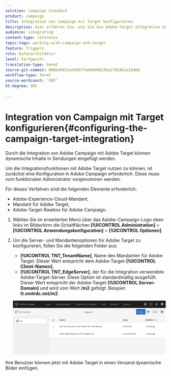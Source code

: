 ```yaml
---
solution: Campaign Standard
product: campaign
title: Integration von Campaign mit Target konfigurieren
description: Hier erfahren Sie, wie Sie die Adobe-Target-Integration konfigurieren müssen, um dynamischen Inhalt in Adobe Campaign verwenden zu können.
audience: integrating
content-type: reference
topic-tags: working-with-campaign-and-target
feature: Triggers
role: Datenarchitektur
level: Fortgeschr.
translation-type: tm+mt
source-git-commit: 088b49931ee5047fa6b949813ba17654b1e10d60
workflow-type: tm+mt
source-wordcount: '197'
ht-degree: 98%

---
```



# Integration von Campaign mit Target konfigurieren{#configuring-the-campaign-target-integration}

Durch die Integration von Adobe Campaign mit Adobe Target können dynamische Inhalte in Sendungen eingefügt werden.

Um die Integrationsfunktionen mit Adobe Target nutzen zu können, ist zunächst eine Konfiguration in Adobe Campaign erforderlich. Diese muss vom funktionalen Administrator vorgenommen werden.

Für dieses Verfahren sind die folgenden Elemente erforderlich:

* Adobe-Experience-Cloud-Mandant,
* Mandant für Adobe Target,
* Adobe-Target-Rawbox für Adobe Campaign.

1. Wählen Sie im erweiterten Menü über das Adobe-Campaign-Logo oben links im Bildschirm die Schaltflächen **[!UICONTROL Administration]** > **[!UICONTROL Anwendungskonfiguration]** > **[!UICONTROL Optionen]**.
1. Um die Server- und Mandantenoptionen für Adobe Target zu konfigurieren, füllen Sie die folgenden Felder aus:

   * **[!UICONTROL TNT_TenantName]**, Name des Mandanten für Adobe Target. Dieser Wert entspricht dem Adobe-Target-**[!UICONTROL Client-Namen]**.
   * **[!UICONTROL TNT_EdgeServer]**, der für die Integration verwendete Adobe-Target-Server. Diese Option ist standardmäßig ausgefüllt. Dieser Wert entspricht der Adobe-Target-**[!UICONTROL Server-Domain]** und wird vom Wert **/m2** gefolgt. Beispiel: **tt.omtrdc.net/m2**.

   ![](assets/tar_options.png)

Ihre Benutzer können jetzt mit Adobe Target in einen Versand dynamische Bilder einfügen.
